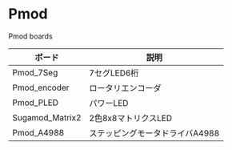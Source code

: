 # Pmod
 Pmod boards

ボード | 説明
---|---
Pmod_7Seg | 7セグLED6桁 | Pmodダブル
Pmod_encoder | ロータリエンコーダ | Digilent互換
Pmod_PLED | パワーLED | 片面アルミ基板
Sugamod_Matrix2 | 2色8x8マトリクスLED | Pmod規格外，6層基板
Pmod_A4988 | ステッピングモータドライバA4988
